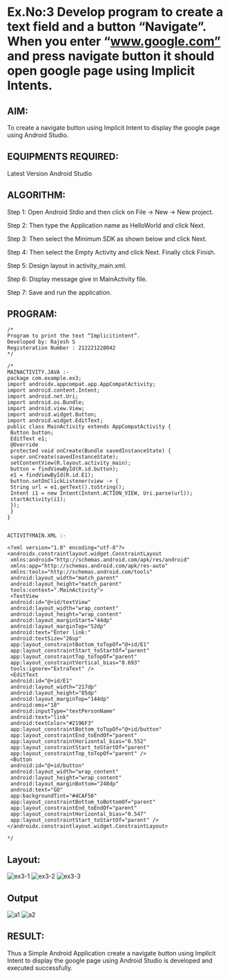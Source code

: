 # Ex.No:3 Develop program to create a text field and a button “Navigate”. When you enter “www.google.com” and press navigate button it should open google page using Implicit Intents.


## AIM:

To create a navigate button using Implicit Intent to display the google page using Android Studio.

## EQUIPMENTS REQUIRED:

Latest Version Android Studio

## ALGORITHM:
Step 1: Open Android Stdio and then click on File -> New -> New project.

Step 2: Then type the Application name as HelloWorld and click Next.

Step 3: Then select the Minimum SDK as shown below and click Next.

Step 4: Then select the Empty Activity and click Next. Finally click Finish.

Step 5: Design layout in activity_main.xml.

Step 6: Display message give in MainActivity file.

Step 7: Save and run the application.

## PROGRAM:
```
/*
Program to print the text “Implicitintent”.
Developed by: Rajesh S
Registeration Number : 212221220042
*/
```
```
/*
MAINACTIVITY.JAVA :-
package com.example.ex3;
import androidx.appcompat.app.AppCompatActivity;
import android.content.Intent;
import android.net.Uri;
import android.os.Bundle;
import android.view.View;
import android.widget.Button;
import android.widget.EditText;
public class MainActivity extends AppCompatActivity {
 Button button;
 EditText e1;
 @Override
 protected void onCreate(Bundle savedInstanceState) {
 super.onCreate(savedInstanceState);
 setContentView(R.layout.activity_main);
 button = findViewById(R.id.button);
 e1 = findViewById(R.id.E1);
 button.setOnClickListener(view -> {
 String url = e1.getText().toString();
 Intent i1 = new Intent(Intent.ACTION_VIEW, Uri.parse(url));
 startActivity(i1);
 });
 }
}


ACTIVITYMAIN.XML :-

<?xml version="1.0" encoding="utf-8"?>
<androidx.constraintlayout.widget.ConstraintLayout
 xmlns:android="http://schemas.android.com/apk/res/android"
 xmlns:app="http://schemas.android.com/apk/res-auto"
 xmlns:tools="http://schemas.android.com/tools"
 android:layout_width="match_parent"
 android:layout_height="match_parent"
 tools:context=".MainActivity">
 <TextView
 android:id="@+id/textView"
 android:layout_width="wrap_content"
 android:layout_height="wrap_content"
 android:layout_marginStart="44dp"
 android:layout_marginTop="52dp"
 android:text="Enter link:"
 android:textSize="26sp"
 app:layout_constraintBottom_toTopOf="@+id/E1"
 app:layout_constraintStart_toStartOf="parent"
 app:layout_constraintTop_toTopOf="parent"
 app:layout_constraintVertical_bias="0.693"
 tools:ignore="ExtraText" />
 <EditText
 android:id="@+id/E1"
 android:layout_width="217dp"
 android:layout_height="85dp"
 android:layout_marginTop="144dp"
 android:ems="10"
 android:inputType="textPersonName"
 android:text="link"
 android:textColor="#2196F3"
 app:layout_constraintBottom_toTopOf="@+id/button"
 app:layout_constraintEnd_toEndOf="parent"
 app:layout_constraintHorizontal_bias="0.552"
 app:layout_constraintStart_toStartOf="parent"
 app:layout_constraintTop_toTopOf="parent" />
 <Button
 android:id="@+id/button"
 android:layout_width="wrap_content"
 android:layout_height="wrap_content"
 android:layout_marginBottom="248dp"
 android:text="GO"
 app:backgroundTint="#4CAF50"
 app:layout_constraintBottom_toBottomOf="parent"
 app:layout_constraintEnd_toEndOf="parent"
 app:layout_constraintHorizontal_bias="0.547"
 app:layout_constraintStart_toStartOf="parent" />
</androidx.constraintlayout.widget.ConstraintLayout>

*/
```
## Layout:
![ex3-1](https://github.com/KGSatheeshKumar/Mobile-Application-Development/assets/128453421/442c477c-787e-4f93-9377-d7163e34fb4d)
![ex3-2](https://github.com/KGSatheeshKumar/Mobile-Application-Development/assets/128453421/c2cb1628-a291-44ae-bc55-31bd30e08e00)
![ex3-3](https://github.com/KGSatheeshKumar/Mobile-Application-Development/assets/128453421/48decfdb-6b1b-4570-9d65-0f3a83067c8d)
## Output

![a1](https://github.com/KGSatheeshKumar/Mobile-Application-Development/assets/128453421/e8fb5c6b-5c6a-4055-8470-c0dce6c7afb8)
![a2](https://github.com/KGSatheeshKumar/Mobile-Application-Development/assets/128453421/0f475948-91f6-4bd1-8934-6aa08b46d4df)

## RESULT:
Thus a Simple Android Application create a navigate button using Implicit Intent to display the google page using Android Studio is developed and executed successfully.
